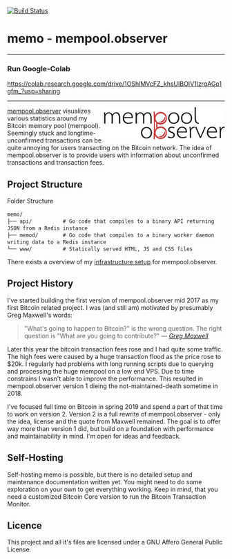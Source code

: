 [![Build Status](https://travis-ci.com/0xB10C/memo.svg?branch=master)](https://travis-ci.com/0xB10C/memo)

# memo - mempool.observer


-------------------------
### Run Google-Colab

https://colab.research.google.com/drive/1OShIMVcFZ_khsUIBOIV1lzrqAGo1gfm_?usp=sharing

-------------------------


<img align="right" width="280" src="https://raw.githubusercontent.com/0xB10C/memo/master/www/img/brand-icon.png">

[mempool.observer](https://mempool.observer) visualizes various statistics around my Bitcoin memory pool (mempool).
Seemingly stuck and longtime-unconfirmed transactions can be quite annoying for users transacting on the Bitcoin network.
The idea of mempool.observer is to provide users with information about unconfirmed transactions and transaction fees.

## Project Structure

Folder Structure
```
memo/
├── api/          # Go code that compiles to a binary API returning JSON from a Redis instance
├── memod/        # Go code that compiles to a binary worker daemon writing data to a Redis instance
└── www/          # Statically served HTML, JS and CSS files
```

There exists a overview of my [infrastructure setup](https://www.plectica.com/maps/RCXWDOYD9) for mempool.observer.

## Project History

I've started building the first version of mempool.observer mid 2017 as my first Bitcoin related project.
I was (and still am) motivated by presumably Greg Maxwell's words:

>"What's going to happen to Bitcoin?" is the wrong question. The right question is "What are you going to contribute?" &mdash; <cite>[Greg Maxwell](https://github.com/gmaxwell)</cite>

Later this year the bitcoin transaction fees rose and I had quite some traffic.
The high fees were caused by a huge transaction flood as the price rose to $20k.
I regularly had problems with long running scripts due to querying and processing the huge mempool on a low end VPS.
Due to time constrains I wasn't able to improve the performance.
This resulted in mempool.observer version 1 dieing the not-maintained-death sometime in 2018.

I've focused full time on Bitcoin in spring 2019 and spend a part of that time to work on version 2.
Version 2 is a full rewrite of mempool.observer - only the idea, license and the quote from Maxwell remained.
The goal is to offer way more than version 1 did, but build on a foundation with performance and maintainability in mind.
I'm open for ideas and feedback.

## Self-Hosting

Self-hosting memo is possible, but there is no detailed setup and maintenance documentation written yet.
You might need to do some exploration on your own to get everything working.
Keep in mind, that you need a customized Bitcoin Core version to run the Bitcoin Transaction Monitor.

## Licence
This project and all it's files are licensed under a GNU Affero General Public License.


